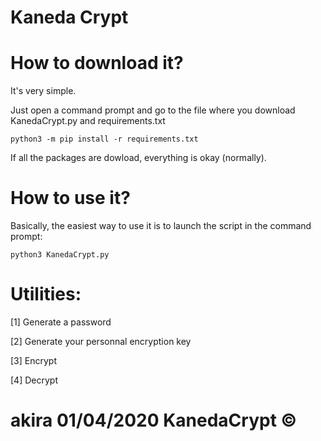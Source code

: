# Kaneda Crypt

# How to download it?

It's very simple.

Just open a command prompt and go to the file where you download KanedaCrypt.py and requirements.txt

```
python3 -m pip install -r requirements.txt
```
If all the packages are dowload, everything is okay (normally).

# How to use it?

Basically, the easiest way to use it is to launch the script in the command prompt:

```
python3 KanedaCrypt.py
```

# Utilities:

[1] Generate a password

[2] Generate your personnal encryption key

[3] Encrypt

[4] Decrypt











# akira 01/04/2020  KanedaCrypt ©

